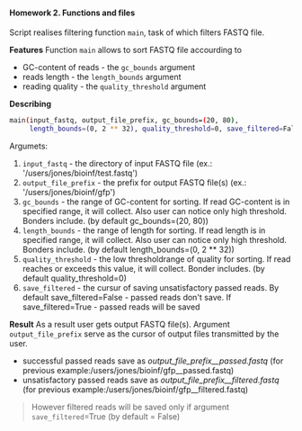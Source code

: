#### Homework 2. Functions and files
Script realises filtering function `main`, task of which filters FASTQ file.

**Features**
Function `main` allows to sort FASTQ file accourding to  
- GC-content of reads - the `gc_bounds` argument
- reads length - the `length_bounds` argument
- reading quality - the `quality_threshold` argument

**Describing**
```sh
main(input_fastq, output_file_prefix, gc_bounds=(20, 80),
     length_bounds=(0, 2 ** 32), quality_threshold=0, save_filtered=False)
```
Argumets:
1. `input_fastq` - the directory of input FASTQ file
(ex.: '/users/jones/bioinf/test.fastq')
2. `output_file_prefix` - the prefix for output FASTQ file(s) 
(ex.: '/users/jones/bioinf/gfp')
3. `gc_bounds` - the range of GC-content for sorting. If read GC-content is in specified range, it will collect. Also user can notice only high threshold. Bonders include.
(by default gc_bounds=(20, 80))
4. `length_bounds` - the range of length for sorting. If read length is in specified range, it will collect. Also user can notice only high threshold. Bonders include.
(by default length_bounds=(0, 2 ** 32))
5. `quality_threshold` - the low thresholdrange of quality for sorting. If read reaches or exceeds this value, it will collect. Bonder includes.
(by default quality_threshold=0)
6. `save_filtered` - the cursur of saving unsatisfactory passed reads. 
By default save_filtered=False - passed reads don't save. If save_filtered=True - passed reads will be saved

**Result**
As a result user gets output FASTQ file(s). 
Argument `output_file_prefix` serve as the cursor of output files transmitted by the user. 
- successful passed reads save as 
*output_file_prefix__passed.fastq*
(for previous example:/users/jones/bioinf/gfp__passed.fastq) 
- unsatisfactory passed reads save as 
*output_file_prefix__filtered.fastq*
(for previous example:/users/jones/bioinf/gfp__filtered.fastq) 

> However filtered reads will be saved only if 
> argument `save_filtered`=True (by default = False)

